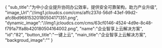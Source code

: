 {
	"sub_title":"为中小企业提升协同办公效率，提供安全可靠架构，助力产业升级",
	"image_Url":"//img1.jcloudcs.com/cms/affc237d-56df-43ef-99d2-afc8bd96815320180504171351.png",
	"dynamic_image":"//img1.jcloudcs.com/cms/63cf0146-4524-4d9e-8c48-f791a71fa8b420180504164002.png",
	"name":"企业智享上云解决方案",
	"id":"82",
	"button_title":"一键上云",
	"main_title":"企业智享上云解决方案",
	"backgroud_image":""
}
